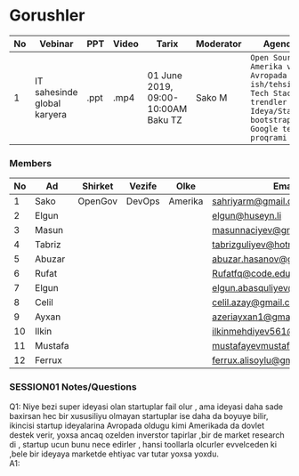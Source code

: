# Gorushler
|No| Vebinar | PPT|Video |Tarix|Moderator|Agenda|
|------|----------------------|---------|---|-----|------|----|
|1| IT sahesinde global karyera|.ppt|.mp4|01 June 2019, 09:00-10:00AM Baku TZ|Sako M|`Open Source`<br/> `Amerika ve Avropada ish/tehsil` <br/>`Tech Stack trendler`<br/>`Ideya/Startup bootstrap`<br/>`Google teqaud proqrami`|

### Members
|No| Ad | Shirket |Vezife|Olke|Email|Linkedin|Profil|
|------|-------|---------|--------|------|----|-----|-----|
|1|Sako|OpenGov|DevOps|Amerika|sahriyarm@gmail.com|[linkedin](https://www.linkedin.com/in/sakom/)|[Etrafli](sakom.md)|
|2|Elgun||||elgun@huseyn.li||
|3|Masun||||masunnaciyev@gmail.com||
|4|Tabriz||||tabrizguliyev@hotmail.com||
|5|Abuzar||||abuzar.hasanov@gmail.com||
|6|Rufat||||Rufatfq@code.edu.az||
|7|Elgun||||elgun.abasquliyev@hotmail.com||
|8|Celil||||celil.azay@gmail.com||
|9|Ayxan||||azeriayxan1@gmail.com||
|10|Ilkin||||ilkinmehdiyev561@yahoo.com||
|11|Mustafa||||mustafayevmustafa99@gmail.com||
|12|Ferrux||||ferrux.alisoylu@gmail.com||

### SESSION01 Notes/Questions

Q1: Niye bezi super ideyasi olan startuplar fail olur , ama ideyasi daha sade baxirsan hec bir xususiliyu olmayan startuplar ise daha da boyuye bilir, ikincisi startup ideyalarina Avropada oldugu kimi Amerikada da dovlet destek verir, yoxsa ancaq ozelden inverstor tapirlar ,bir de market research di , startup ucun bunu nece edirler , hansi toollarla olcurler evvelceden ki ,bele bir ideyaya marketde ehtiyac var tutar yoxsa yoxdu.<br />
A1:

